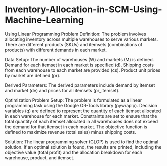 # Inventory-Allocation-in-SCM-Using-Machine-Learning
Using Linear Programming
Problem Definition: The problem involves allocating inventory across multiple warehouses to serve various markets. There are different products (SKUs) and itemsets (combinations of products) with different demands in each market. 

Data Setup: The number of warehouses (W) and markets (M) is defined. Demand for each itemset in each market is specified (d). Shipping costs from each warehouse to each market are provided (cs). Product unit prices by market are defined (pr). 

Derived Parameters: The derived parameters include demand by itemset and market (dv) and prices for all itemsets (pr_itemset). 

Optimization Problem Setup: The problem is formulated as a linear programming task using the Google OR-Tools library (pywraplp). Decision variables (q) are defined to represent the quantity of each itemset allocated in each warehouse for each market. Constraints are set to ensure that the total quantity of each itemset allocated in all warehouses does not exceed the demand for that itemset in each market. The objective function is defined to maximize revenue (total sales) minus shipping costs. 

Solution: The linear programming solver (GLOP) is used to find the optimal solution. If an optimal solution is found, the results are printed, including the objective value (total profit) and the allocation breakdown for each warehouse, product, and itemset.
